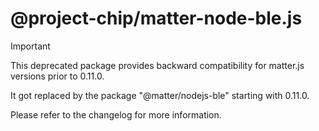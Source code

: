 # @project-chip/matter-node-ble.js

> [!IMPORTANT]
> This deprecated package provides backward compatibility for matter.js versions prior to 0.11.0.

It got replaced by the package "@matter/nodejs-ble" starting with 0.11.0.

Please refer to the changelog for more information.
